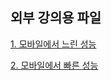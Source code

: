 ## 외부 강의용 파일

[1. 모바일에서 느린 성능](renderTreeTest_with_displayBlock.html)

[2. 모바일에서 빠른 성능](renderTreeTest_with_displayNone.html)